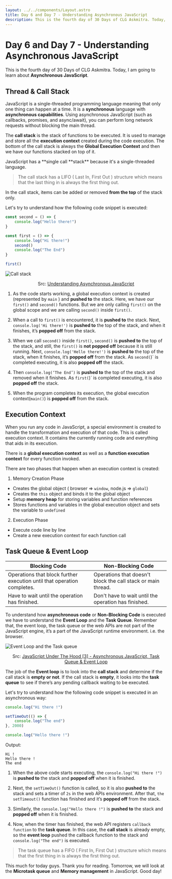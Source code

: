 ```yaml
---
layout: ../../components/Layout.astro
title: Day 6 and Day 7 - Understanding Asynchronous JavaScript
description: This is the fourth day of 30 Days of CLG Askmitra. Today, I am going to learn about Asynchronous JavaScript.
---
```


# Day 6 and Day 7 - Understanding Asynchronous JavaScript

This is the fourth day of 30 Days of CLG Askmitra. Today, I am going to learn about **Asynchronous JavaScript**.

## Thread & Call Stack

JavaScript is a single-threaded programming language meaning that only one thing can happen at a time. It is a **synchronous** language with **asynchronous capabilities**. Using asynchronous JavaScript (such as callbacks, promises, and async/await), you can perform long network requests without blocking the main thread.

The **call stack** is the stack of functions to be executed. It is used to manage and store all the **execution context** created during the code execution. The bottom of the call stack is always the **Global Execution Context** and then we have our functions stacked on top of it.

JavaScript has a **single call **stack\*\* because it's a single-threaded language.

> The call stack has a LIFO ( Last In, First Out ) structure which means that the last thing in is always the first thing out.

In the call stack, items can be added or removed **from the top** of the stack only.

Let's try to understand how the following code snippet is executed:

```js
const second = () => {
	console.log("Hello there!")
}

const first = () => {
	console.log("Hi there!")
	second()
	console.log("The End")
}

first()
```

![Call stack](/images/call-stack.png)

<p align="center">Src: <a href="https://blog.bitsrc.io/understanding-asynchronous-javascript-the-event-loop-74cd408419ff">Understanding Asynchronous JavaScript</a></p>

1. As the code starts working, a global execution context is created (represented by `main` ) and **pushed to** the stack. Here, we have our `first()` and `second()` functions. But we are only calling `first()` on the global scope and we are calling `second()` inside `first()`.

2. When a call to `first()` is encountered, it is **pushed to** the stack. Next, `console.log('Hi there!')` is **pushed to** the top of the stack, and when it finishes, it’s **popped off** from the stack.

3. When we call `second()` inside `first()`, `second()` is **pushed to** the top of the stack, and still, the `first()` is **not popped off** because it is still running. Next, `console.log('Hello there!')` is **pushed to** the top of the stack, when it finishes, it’s **popped off** from the stack. As `second(`)` is completed executing, it is also **popped off** the stack.

4. Then `console.log(‘The End’)` is **pushed to** the top of the stack and removed when it finishes. As `first(`)` is completed executing, it is also **popped off** the stack.

5. When the program completes its execution, the global execution context(`main()`) is **popped off** from the stack.

## Execution Context

When you run any code in JavaScript, a special environment is created to handle the transformation and execution of that code. This is called execution context. It contains the currently running code and everything that aids in its execution.

There is a **global execution context** as well as a **function execution context** for every function invoked.

There are two phases that happen when an execution context is created:

1. Memory Creation Phase

-   Creates the global object ( browser => `window`, node.js => `global`)
-   Creates the `this` object and binds it to the global object
-   Setup **memory heap** for storing variables and function references
-   Stores functions and variables in the global execution object and sets the variable to `undefined`

2. Execution Phase

-   Execute code line by line
-   Create a new execution context for each function call

## Task Queue & Event Loop

| Blocking Code                                                           | Non-Blocking Code                                            |
| ----------------------------------------------------------------------- | ------------------------------------------------------------ |
| Operations that block further execution until that operation completes. | Operations that doesn't block the call stack or main thread. |
| Have to wait until the operation has finished.                          | Don't have to wait until the operation has finished.         |

To understand how **asynchronous code** or **Non-Blocking Code** is executed we have to understand the **Event Loop** and the **Task Queue**. Remember that, the event loop, the task queue or the web APIs are not part of the JavaScript engine, it’s a part of the JavaScript runtime environment. i.e. the browser.

![Event Loop and the Task queue](/images/task-queue-event-loop.png)

<p align="center">Src: <a href="https://www.youtube.com/watch?v=28AXSTCpsyU&list=PLillGF-Rfqbars4vKNtpcWVDUpVOVTlgB&index=3">JavaScript Under The Hood [3] - Asynchronous JavaScript, Task Queue & Event Loop</a></p>

The job of the **Event loop** is to look into the **call stack** and determine if the call stack is **empty or not**. If the call stack is **empty**, it looks into the **task queue** to see if there’s any pending callback waiting to be executed.

Let's try to understand how the following code snippet is executed in an asynchronous way:

```js
console.log("Hi there !")

setTimeOut(() => {
	console.log("The end")
}, 2000)

console.log("Hello there !")
```

Output:

```
Hi !
Hello there !
The end
```

1. When the above code starts executing, the `console.log("Hi there !")` is **pushed to** the stack and **popped off** when it is finished.

2. Next, the `setTimeOut()` function is called, so it is also **pushed to** the stack and sets a timer of `2s` in the web APIs environment. After that, `the setTimeout()` function has finished and it’s **popped off** from the stack.

3. Similarly, the `console.log("Hello there !")` is **pushed to** the stack and **popped off** when it is finished.

4. Now, when the timer has finished, the web API registers `callback function` to the **task queue**. In this case, the **call stack** is already empty, so the **event loop** pushed the callback function to the stack and `console.log("The end")` is executed.

> The task queue has a FIFO ( First In, First Out ) structure which means that the first thing in is always the first thing out.

This much for today guys. Thank you for reading. Tomorrow, we will look at the **Microtask queue** and **Memory management** in JavaScript. Good day!
